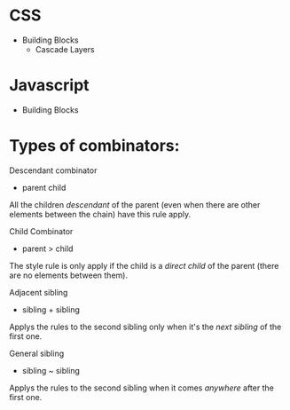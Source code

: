 # CSS
- Building Blocks
    - Cascade Layers

# Javascript
- Building Blocks


# Types of combinators:

Descendant combinator 

- parent child

All the children _descendant_ of the parent (even when there are other elements between the chain) have this rule apply.

Child Combinator

- parent > child

The style rule is only apply if the child is a _direct child_ of the parent (there are no elements between them).


Adjacent sibling

- sibling + sibling

Applys the rules to the second sibling only when it's the _next sibling_ of the first one.

General sibling

- sibling ~ sibling

Applys the rules to the second sibling when it comes _anywhere_ after the first one.